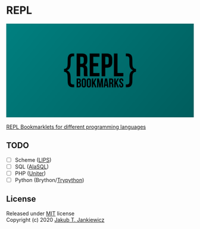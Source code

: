 # REPL

![REPL Logotype](https://github.com/jcubic/REPL/blob/master/.github/banner.png?raw=true)

[REPL Bookmarklets for different programming languages](https://github.com/jcubic/REPL)

## TODO

* [ ] Scheme ([LIPS](https://github.com/jcubic/lips))
* [ ] SQL ([AlaSQL](https://codepen.io/jcubic/pen/dVBaRm))
* [ ] PHP ([Uniter](https://codepen.io/jcubic/pen/VGYBVj))
* [ ] Python (Brython/[Trypython](https://trypython.jcubic.pl/))

## License

Released under [MIT](http://opensource.org/licenses/MIT) license<br/>
Copyright (c) 2020 [Jakub T. Jankiewicz](https://jcubic.pl/me)
